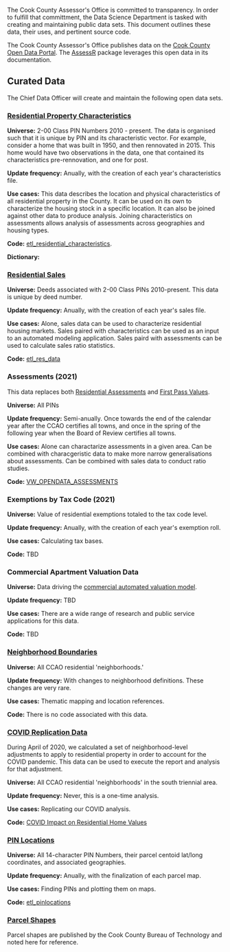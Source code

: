 The Cook County Assessor's Office is committed to transparency. In order to fulfill that committment, the Data Science Department is tasked with creating and maintaining public data sets. This document outlines these data, their uses, and pertinent source code. 

The Cook County Assessor's Office publishes data on the [Cook County Open Data Portal](https://datacatalog.cookcountyil.gov/browse?tags=cook%20county%20assessor). The [AssessR](https://ccao-data-science---modeling.gitlab.io/packages/assessr/articles/example-ratio-study.html) package leverages this open data in its documentation.

## Curated Data 

The Chief Data Officer will create and maintain the following open data sets. 

### [Residential Property Characteristics](https://datacatalog.cookcountyil.gov/Property-Taxation/Cook-County-Assessor-s-Residential-Property-Charac/bcnq-qi2z)

**Universe:** 2-00 Class PIN Numbers 2010 - present. The data is organised such that it is unique by PIN and its characteristic vector. For example, consider a home that was built in 1950, and then rennovated in 2015. This home would have two observations in the data, one that contained its characteristics pre-rennovation, and one for post.

**Update frequency:** Anually, with the creation of each year's characteristics file. 

**Use cases:** This data describes the location and physical characteristics of all residential property in the County. It can be used on its own to characterize the housing stock in a specific location. It can also be joined against other data to produce analysis. Joining characteristics on assessments allows analysis of assessments across geographies and housing types. 

**Code:** [etl_residential_characteristics](https://gitlab.com/ccao-data-science---modeling/processes/etl_residential_characteristics).

**Dictionary:**

### [Residential Sales](https://datacatalog.cookcountyil.gov/Property-Taxation/Cook-County-Assessor-s-Residential-Sales-Data/5pge-nu6u)

**Universe:** Deeds associated with 2-00 Class PINs 2010-present. This data is unique by deed number. 

**Update frequency:** Anually, with the creation of each year's sales file. 

**Use cases:** Alone, sales data can be used to characterize residential housing markets. Sales paired with characteristics can be used as an input to an automated modeling application. Sales paird with assessments can be used to calculate sales ratio statistics.

**Code:** [etl_res_data](https://gitlab.com/ccao-data-science---modeling/processes/etl_res_data)

### Assessments (2021)

This data replaces both [Residential Assessments](https://datacatalog.cookcountyil.gov/Property-Taxation/Cook-County-Assessor-s-Residential-Assessments/uqb9-r7vn) and [First Pass Values](https://datacatalog.cookcountyil.gov/Property-Taxation/Archive-Cook-County-Assessor-s-First-Pass-Values/x88m-e569). 

**Universe:** All PINs

**Update frequency:** Semi-anually. Once towards the end of the calendar year after the CCAO certifies all towns, and once in the spring of the following year when the Board of Review certifies all towns.

**Use cases:** Alone can charactarize assessments in a given area. Can be combined with characgeristic data to make more narrow generalisations about assessments. Can be combined with sales data to conduct ratio studies. 

**Code:** [VW_OPENDATA_ASSESSMENTS](https://gitlab.com/ccao-data-science---modeling/data-architecture/-/blob/master/code.sql/CCAODATA/VW_OPENDATA_ASSESSMENTS.sql)

### Exemptions by Tax Code (2021)

**Universe:** Value of residential exemptions totaled to the tax code level.

**Update frequency:** Anually, with the creation of each year's exemption roll.

**Use cases:** Calculating tax bases.

**Code:** TBD

### Commercial Apartment Valuation Data

**Universe:** Data driving the [commercial automated valuation model](https://gitlab.com/ccao-data-science---modeling/models/commercial-apartments-automated-valuation-model).

**Update frequency:** TBD

**Use cases:** There are a wide range of research and public service applications for this data. 

**Code:** TBD

### [Neighborhood Boundaries](https://datacatalog.cookcountyil.gov/Finance-Administration/Cook-County-Assessor-s-Residential-Neighborhood-Bo/wyzt-dzf8)

**Universe:** All CCAO residential 'neighborhoods.'

**Update frequency:** With changes to neighborhood definitions. These changes are very rare. 

**Use cases:** Thematic mapping and location references. 

**Code:** There is no code associated with this data. 

### [COVID Replication Data](https://datacatalog.cookcountyil.gov/Finance-Administration/Cook-County-Assessor-s-Residential-COVID-Adjustmen/sypz-gxn2)

During April of 2020, we calculated a set of neighborhood-level adjustments to apply to residential property in order to account for the COVID pandemic. This data can be used to execute the report and analysis for that adjustment.

**Universe:** All CCAO residential 'neighborhoods' in the south triennial area.

**Update frequency:** Never, this is a one-time analysis.

**Use cases:** Replicating our COVID analysis.

**Code:** [COVID Impact on Residential Home Values](https://gitlab.com/ccao-data-science---modeling/covid-impact-on-residential-home-values)

### [PIN Locations](https://datacatalog.cookcountyil.gov/Property-Taxation/Cook-County-Assessor-s-Residential-Property-Charac/bcnq-qi2z)

**Universe:** All 14-character PIN Numbers, their parcel centoid lat/long coordinates, and associated geographies.

**Update frequency:** Anually, with the finalization of each parcel map.

**Use cases:** Finding PINs and plotting them on maps.

**Code:**  [etl_pinlocations](https://gitlab.com/ccao-data-science---modeling/processes/etl_pinlocations)

### [Parcel Shapes](https://hub-cookcountyil.opendata.arcgis.com/datasets/3d3375ac11d147308815d5cf4bb43f4e_21)

Parcel shapes are published by the Cook County Bureau of Technology and noted here for reference.

